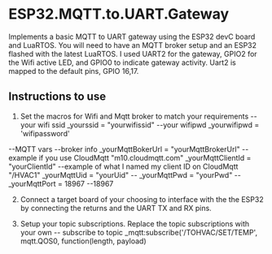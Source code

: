 # ESP32.MQTT.to.UART.Gateway
Implements a basic MQTT to UART gateway using the ESP32 devC board and LuaRTOS.
You will need to have an MQTT broker setup and an ESP32 flashed with the latest LuaRTOS.
I used UART2 for the gateway, GPIO2 for the Wifi active LED, and GPIO0 to indicate gateway activity.
Uart2 is mapped to the default pins, GPIO 16,17.

## Instructions to use
1. Set the macros for Wifi and Mqtt broker to match your requirements
  --your wifi ssid
_yourssid = "yourwifissid"
--your wifipwd
_yourwifipwd = 'wifipassword'

--MQTT vars 
--broker info
_yourMqttBokerUrl = "yourMqttBrokerUrl" --example if you use CloudMqtt "m10.cloudmqtt.com"
_yourMqttClientId = "yourClientId" --example of what I named my client ID on CloudMqtt "/HVAC1"
_yourMqttUid = "yourUid" --
_yourMqttPwd = "yourPwd" --
_yourMqttPort = 18967 --18967

2. Connect a target board of your choosing to interface with the the ESP32 by connecting the returns and the UART TX and RX pins.

3. Setup your topic subscriptions.
   Replace the topic subscriptions with your own 
     -- subscribe to topic
			_mqtt:subscribe('/TOHVAC/SET/TEMP', mqtt.QOS0, function(length, payload)
			
